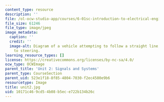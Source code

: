 ```yaml
---
content_type: resource
description: ''
file: /ol-ocw-studio-app/courses/6-01sc-introduction-to-electrical-engineering-and-computer-science-i-spring-2011/10171c469cd54b08b5ece722b134b26c_unit2.jpg
file_size: 61246
file_type: image/jpeg
image_metadata:
  caption: ''
  credit: ''
  image-alt: Diagram of a vehicle attempting to follow a straight line, and its responses
    to steering.
learning_resource_types: []
license: https://creativecommons.org/licenses/by-nc-sa/4.0/
ocw_type: OCWImage
parent_title: 'Unit 2: Signals and Systems'
parent_type: CourseSection
parent_uid: 523e1f18-8f85-4804-7030-f2ec4580e9b6
resourcetype: Image
title: unit2.jpg
uid: 10171c46-9cd5-4b08-b5ec-e722b134b26c
---
```

